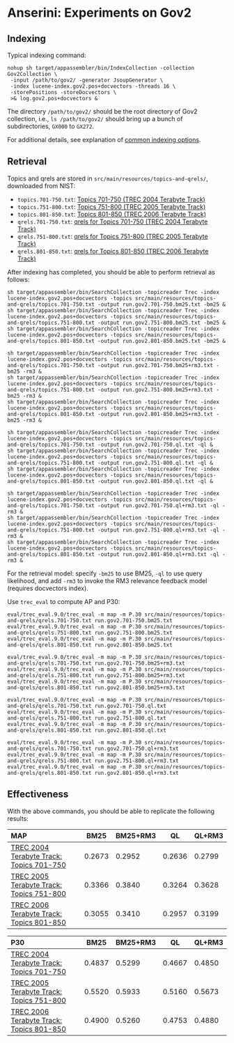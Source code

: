 # Anserini: Experiments on Gov2

## Indexing

Typical indexing command:

```
nohup sh target/appassembler/bin/IndexCollection -collection Gov2Collection \
 -input /path/to/gov2/ -generator JsoupGenerator \
 -index lucene-index.gov2.pos+docvectors -threads 16 \
 -storePositions -storeDocvectors \
 >& log.gov2.pos+docvectors &
```

The directory `/path/to/gov2/` should be the root directory of Gov2 collection, i.e., `ls /path/to/gov2/` should bring up a bunch of subdirectories, `GX000` to `GX272`.

For additional details, see explanation of [common indexing options](common-indexing-options.md).

## Retrieval

Topics and qrels are stored in `src/main/resources/topics-and-qrels/`, downloaded from NIST:

+ `topics.701-750.txt`: [Topics 701-750 (TREC 2004 Terabyte Track)](http://trec.nist.gov/data/terabyte/04/04topics.701-750.txt)
+ `topics.751-800.txt`: [Topics 751-800 (TREC 2005 Terabyte Track)](http://trec.nist.gov/data/terabyte/05/05.topics.751-800.txt)
+ `topics.801-850.txt`: [Topics 801-850 (TREC 2006 Terabyte Track)](http://trec.nist.gov/data/terabyte/06/06.topics.801-850.txt)
+ `qrels.701-750.txt`: [qrels for Topics 701-750 (TREC 2004 Terabyte Track)](http://trec.nist.gov/data/terabyte/04/04.qrels.12-Nov-04)
+ `qrels.751-800.txt`: [qrels for Topics 751-800 (TREC 2005 Terabyte Track)](http://trec.nist.gov/data/terabyte/05/05.adhoc_qrels)
+ `qrels.801-850.txt`: [qrels for Topics 801-850 (TREC 2006 Terabyte Track)](http://trec.nist.gov/data/terabyte/06/qrels.tb06.top50)
 
After indexing has completed, you should be able to perform retrieval as follows:

```
sh target/appassembler/bin/SearchCollection -topicreader Trec -index lucene-index.gov2.pos+docvectors -topics src/main/resources/topics-and-qrels/topics.701-750.txt -output run.gov2.701-750.bm25.txt -bm25 &
sh target/appassembler/bin/SearchCollection -topicreader Trec -index lucene-index.gov2.pos+docvectors -topics src/main/resources/topics-and-qrels/topics.751-800.txt -output run.gov2.751-800.bm25.txt -bm25 &
sh target/appassembler/bin/SearchCollection -topicreader Trec -index lucene-index.gov2.pos+docvectors -topics src/main/resources/topics-and-qrels/topics.801-850.txt -output run.gov2.801-850.bm25.txt -bm25 &

sh target/appassembler/bin/SearchCollection -topicreader Trec -index lucene-index.gov2.pos+docvectors -topics src/main/resources/topics-and-qrels/topics.701-750.txt -output run.gov2.701-750.bm25+rm3.txt -bm25 -rm3 &
sh target/appassembler/bin/SearchCollection -topicreader Trec -index lucene-index.gov2.pos+docvectors -topics src/main/resources/topics-and-qrels/topics.751-800.txt -output run.gov2.751-800.bm25+rm3.txt -bm25 -rm3 &
sh target/appassembler/bin/SearchCollection -topicreader Trec -index lucene-index.gov2.pos+docvectors -topics src/main/resources/topics-and-qrels/topics.801-850.txt -output run.gov2.801-850.bm25+rm3.txt -bm25 -rm3 &

sh target/appassembler/bin/SearchCollection -topicreader Trec -index lucene-index.gov2.pos+docvectors -topics src/main/resources/topics-and-qrels/topics.701-750.txt -output run.gov2.701-750.ql.txt -ql &
sh target/appassembler/bin/SearchCollection -topicreader Trec -index lucene-index.gov2.pos+docvectors -topics src/main/resources/topics-and-qrels/topics.751-800.txt -output run.gov2.751-800.ql.txt -ql &
sh target/appassembler/bin/SearchCollection -topicreader Trec -index lucene-index.gov2.pos+docvectors -topics src/main/resources/topics-and-qrels/topics.801-850.txt -output run.gov2.801-850.ql.txt -ql &

sh target/appassembler/bin/SearchCollection -topicreader Trec -index lucene-index.gov2.pos+docvectors -topics src/main/resources/topics-and-qrels/topics.701-750.txt -output run.gov2.701-750.ql+rm3.txt -ql -rm3 &
sh target/appassembler/bin/SearchCollection -topicreader Trec -index lucene-index.gov2.pos+docvectors -topics src/main/resources/topics-and-qrels/topics.751-800.txt -output run.gov2.751-800.ql+rm3.txt -ql -rm3 &
sh target/appassembler/bin/SearchCollection -topicreader Trec -index lucene-index.gov2.pos+docvectors -topics src/main/resources/topics-and-qrels/topics.801-850.txt -output run.gov2.801-850.ql+rm3.txt -ql -rm3 &
```

For the retrieval model: specify `-bm25` to use BM25, `-ql` to use query likelihood, and add `-rm3` to invoke the RM3 
relevance feedback model (requires docvectors index).

Use `trec_eval` to compute AP and P30:

```
eval/trec_eval.9.0/trec_eval -m map -m P.30 src/main/resources/topics-and-qrels/qrels.701-750.txt run.gov2.701-750.bm25.txt
eval/trec_eval.9.0/trec_eval -m map -m P.30 src/main/resources/topics-and-qrels/qrels.751-800.txt run.gov2.751-800.bm25.txt
eval/trec_eval.9.0/trec_eval -m map -m P.30 src/main/resources/topics-and-qrels/qrels.801-850.txt run.gov2.801-850.bm25.txt

eval/trec_eval.9.0/trec_eval -m map -m P.30 src/main/resources/topics-and-qrels/qrels.701-750.txt run.gov2.701-750.bm25+rm3.txt
eval/trec_eval.9.0/trec_eval -m map -m P.30 src/main/resources/topics-and-qrels/qrels.751-800.txt run.gov2.751-800.bm25+rm3.txt
eval/trec_eval.9.0/trec_eval -m map -m P.30 src/main/resources/topics-and-qrels/qrels.801-850.txt run.gov2.801-850.bm25+rm3.txt

eval/trec_eval.9.0/trec_eval -m map -m P.30 src/main/resources/topics-and-qrels/qrels.701-750.txt run.gov2.701-750.ql.txt
eval/trec_eval.9.0/trec_eval -m map -m P.30 src/main/resources/topics-and-qrels/qrels.751-800.txt run.gov2.751-800.ql.txt
eval/trec_eval.9.0/trec_eval -m map -m P.30 src/main/resources/topics-and-qrels/qrels.801-850.txt run.gov2.801-850.ql.txt

eval/trec_eval.9.0/trec_eval -m map -m P.30 src/main/resources/topics-and-qrels/qrels.701-750.txt run.gov2.701-750.ql+rm3.txt
eval/trec_eval.9.0/trec_eval -m map -m P.30 src/main/resources/topics-and-qrels/qrels.751-800.txt run.gov2.751-800.ql+rm3.txt
eval/trec_eval.9.0/trec_eval -m map -m P.30 src/main/resources/topics-and-qrels/qrels.801-850.txt run.gov2.801-850.ql+rm3.txt
```

## Effectiveness

With the above commands, you should be able to replicate the following results:

MAP                                                                                     | BM25   |BM25+RM3| QL     | QL+RM3
:---------------------------------------------------------------------------------------|--------|--------|--------|--------
[TREC 2004 Terabyte Track: Topics 701-750](http://trec.nist.gov/data/terabyte04.html)   | 0.2673 | 0.2952 | 0.2636 | 0.2799
[TREC 2005 Terabyte Track: Topics 751-800](http://trec.nist.gov/data/terabyte05.html)   | 0.3366 | 0.3840 | 0.3264 | 0.3628
[TREC 2006 Terabyte Track: Topics 801-850](http://trec.nist.gov/data/terabyte06.html)   | 0.3055 | 0.3410 | 0.2957 | 0.3199


P30                                                                                     | BM25   |BM25+RM3|  QL    | QL+RM3
:---------------------------------------------------------------------------------------|--------|--------|--------|--------
[TREC 2004 Terabyte Track: Topics 701-750](http://trec.nist.gov/data/terabyte04.html)   | 0.4837 | 0.5299 | 0.4667 | 0.4850
[TREC 2005 Terabyte Track: Topics 751-800](http://trec.nist.gov/data/terabyte05.html)   | 0.5520 | 0.5933 | 0.5160 | 0.5673
[TREC 2006 Terabyte Track: Topics 801-850](http://trec.nist.gov/data/terabyte06.html)   | 0.4900 | 0.5260 | 0.4753 | 0.4880
